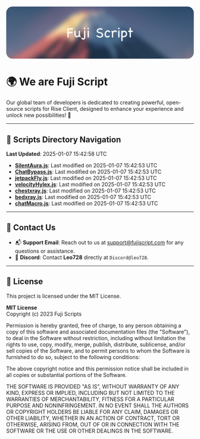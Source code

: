 ![Banner](.github/b.webp)

# 🌍 **We are Fuji Script**

Our global team of developers is dedicated to creating powerful, open-source scripts for Rise Client, designed to enhance your experience and unlock new possibilities! 🌟

---
<!-- SCRIPTS_NAVIGATION_START -->
## 📂 **Scripts Directory Navigation**

**Last Updated**: 2025-01-07 15:42:58 UTC

- **[SilentAura.js](scripts/SilentAura.js)**: Last modified on 2025-01-07 15:42:53 UTC
- **[ChatBypass.js](scripts/ChatBypass.js)**: Last modified on 2025-01-07 15:42:53 UTC
- **[jetpackFly.js](scripts/jetpackFly.js)**: Last modified on 2025-01-07 15:42:53 UTC
- **[velocityHylex.js](scripts/velocityHylex.js)**: Last modified on 2025-01-07 15:42:53 UTC
- **[chestxray.js](scripts/chestxray.js)**: Last modified on 2025-01-07 15:42:53 UTC
- **[bedxray.js](scripts/bedxray.js)**: Last modified on 2025-01-07 15:42:53 UTC
- **[chatMacro.js](scripts/chatMacro.js)**: Last modified on 2025-01-07 15:42:53 UTC

<!-- SCRIPTS_NAVIGATION_END -->

---

## 💬 **Contact Us**  
- 📬 **Support Email**: Reach out to us at [support@fujiscript.com](mailto:support@fujiscript.com) for any questions or assistance.  
- 💬 **Discord**: Contact **Leo728** directly at `Discord@leo728`.

---

## 📜 **License**

This project is licensed under the MIT License.  

**MIT License**  
Copyright (c) 2023 Fuji Scripts  

Permission is hereby granted, free of charge, to any person obtaining a copy of this software and associated documentation files (the "Software"), to deal in the Software without restriction, including without limitation the rights to use, copy, modify, merge, publish, distribute, sublicense, and/or sell copies of the Software, and to permit persons to whom the Software is furnished to do so, subject to the following conditions:  

The above copyright notice and this permission notice shall be included in all copies or substantial portions of the Software.  

THE SOFTWARE IS PROVIDED "AS IS", WITHOUT WARRANTY OF ANY KIND, EXPRESS OR IMPLIED, INCLUDING BUT NOT LIMITED TO THE WARRANTIES OF MERCHANTABILITY, FITNESS FOR A PARTICULAR PURPOSE AND NONINFRINGEMENT. IN NO EVENT SHALL THE AUTHORS OR COPYRIGHT HOLDERS BE LIABLE FOR ANY CLAIM, DAMAGES OR OTHER LIABILITY, WHETHER IN AN ACTION OF CONTRACT, TORT OR OTHERWISE, ARISING FROM, OUT OF OR IN CONNECTION WITH THE SOFTWARE OR THE USE OR OTHER DEALINGS IN THE SOFTWARE.  
